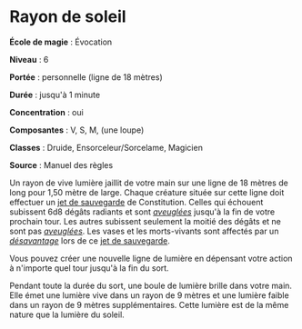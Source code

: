 # Rayon de soleil

**École de magie** : Évocation

**Niveau** : 6

**Portée** : personnelle (ligne de 18 mètres)

**Durée** : jusqu'à 1 minute

**Concentration** : oui

**Composantes** : V, S, M, (une loupe)

**Classes** : Druide, Ensorceleur/Sorcelame, Magicien

**Source** : Manuel des règles

Un rayon de vive lumière jaillit de votre main sur une ligne de 18 mètres de long pour 1,50 mètre de large. Chaque créature située sur cette ligne doit effectuer un [jet de sauvegarde](/utiliser-les-caracteristiques/#jets-de-sauvegarde) de Constitution. Celles qui échouent subissent 6d8 dégâts radiants et sont [_aveuglées_](/gerer-la-sante-du-personnage/#aveugle) jusqu'à la fin de votre prochain tour. Les autres subissent seulement la moitié des dégâts et ne sont pas [_aveuglées_](/gerer-la-sante-du-personnage/#aveugle). Les vases et les morts-vivants sont affectés par un [_désavantage_](/utiliser-les-caracteristiques/#avantage-et-desavantage) lors de ce [jet de sauvegarde](/utiliser-les-caracteristiques/#jets-de-sauvegarde).

Vous pouvez créer une nouvelle ligne de lumière en dépensant votre action à n'importe quel tour jusqu'à la fin du sort.

Pendant toute la durée du sort, une boule de lumière brille dans votre main. Elle émet une lumière vive dans un rayon de 9 mètres et une lumière faible dans un rayon de 9 mètres supplémentaires. Cette lumière est de la même nature que la lumière du soleil.
